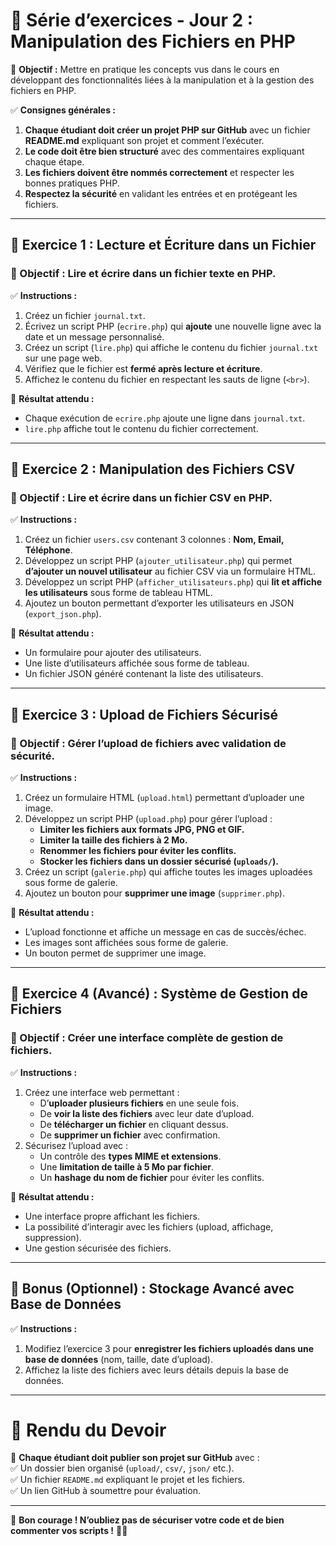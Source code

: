 # **📌 Série d’exercices - Jour 2 : Manipulation des Fichiers en PHP**  
🚀 **Objectif :** Mettre en pratique les concepts vus dans le cours en développant des fonctionnalités liées à la manipulation et à la gestion des fichiers en PHP.  

✅ **Consignes générales :**  
1. **Chaque étudiant doit créer un projet PHP sur GitHub** avec un fichier **README.md** expliquant son projet et comment l’exécuter.  
2. **Le code doit être bien structuré** avec des commentaires expliquant chaque étape.  
3. **Les fichiers doivent être nommés correctement** et respecter les bonnes pratiques PHP.  
4. **Respectez la sécurité** en validant les entrées et en protégeant les fichiers.  

---

## **📝 Exercice 1 : Lecture et Écriture dans un Fichier**
### **🎯 Objectif :** Lire et écrire dans un fichier texte en PHP.  

✅ **Instructions :**  
1. Créez un fichier `journal.txt`.  
2. Écrivez un script PHP (`ecrire.php`) qui **ajoute** une nouvelle ligne avec la date et un message personnalisé.  
3. Créez un script (`lire.php`) qui affiche le contenu du fichier `journal.txt` sur une page web.  
4. Vérifiez que le fichier est **fermé après lecture et écriture**.  
5. Affichez le contenu du fichier en respectant les sauts de ligne (`<br>`).  

🔹 **Résultat attendu :**  
- Chaque exécution de `ecrire.php` ajoute une ligne dans `journal.txt`.  
- `lire.php` affiche tout le contenu du fichier correctement.  

---

## **📝 Exercice 2 : Manipulation des Fichiers CSV**
### **🎯 Objectif :** Lire et écrire dans un fichier CSV en PHP.  

✅ **Instructions :**  
1. Créez un fichier `users.csv` contenant 3 colonnes : **Nom, Email, Téléphone**.  
2. Développez un script PHP (`ajouter_utilisateur.php`) qui permet **d’ajouter un nouvel utilisateur** au fichier CSV via un formulaire HTML.  
3. Développez un script PHP (`afficher_utilisateurs.php`) qui **lit et affiche les utilisateurs** sous forme de tableau HTML.  
4. Ajoutez un bouton permettant d’exporter les utilisateurs en JSON (`export_json.php`).  

🔹 **Résultat attendu :**  
- Un formulaire pour ajouter des utilisateurs.  
- Une liste d’utilisateurs affichée sous forme de tableau.  
- Un fichier JSON généré contenant la liste des utilisateurs.  

---

## **📝 Exercice 3 : Upload de Fichiers Sécurisé**
### **🎯 Objectif :** Gérer l’upload de fichiers avec validation de sécurité.  

✅ **Instructions :**  
1. Créez un formulaire HTML (`upload.html`) permettant d’uploader une image.  
2. Développez un script PHP (`upload.php`) pour gérer l’upload :  
   - **Limiter les fichiers aux formats JPG, PNG et GIF.**  
   - **Limiter la taille des fichiers à 2 Mo.**  
   - **Renommer les fichiers pour éviter les conflits.**  
   - **Stocker les fichiers dans un dossier sécurisé (`uploads/`).**  
3. Créez un script (`galerie.php`) qui affiche toutes les images uploadées sous forme de galerie.  
4. Ajoutez un bouton pour **supprimer une image** (`supprimer.php`).  

🔹 **Résultat attendu :**  
- L’upload fonctionne et affiche un message en cas de succès/échec.  
- Les images sont affichées sous forme de galerie.  
- Un bouton permet de supprimer une image.  

---

## **📝 Exercice 4 (Avancé) : Système de Gestion de Fichiers**
### **🎯 Objectif :** Créer une interface complète de gestion de fichiers.  

✅ **Instructions :**  
1. Créez une interface web permettant :  
   - D’**uploader plusieurs fichiers** en une seule fois.  
   - De **voir la liste des fichiers** avec leur date d’upload.  
   - De **télécharger un fichier** en cliquant dessus.  
   - De **supprimer un fichier** avec confirmation.  
2. Sécurisez l’upload avec :  
   - Un contrôle des **types MIME et extensions**.  
   - Une **limitation de taille à 5 Mo par fichier**.  
   - Un **hashage du nom de fichier** pour éviter les conflits.  

🔹 **Résultat attendu :**  
- Une interface propre affichant les fichiers.  
- La possibilité d’interagir avec les fichiers (upload, affichage, suppression).  
- Une gestion sécurisée des fichiers.  

---

## **🎯 Bonus (Optionnel) : Stockage Avancé avec Base de Données**
✅ **Instructions :**  
1. Modifiez l’exercice 3 pour **enregistrer les fichiers uploadés dans une base de données** (nom, taille, date d’upload).  
2. Affichez la liste des fichiers avec leurs détails depuis la base de données.  

---

# **📌 Rendu du Devoir**  
📢 **Chaque étudiant doit publier son projet sur GitHub** avec :  
✅ Un dossier bien organisé (`upload/`, `csv/`, `json/` etc.).  
✅ Un fichier `README.md` expliquant le projet et les fichiers.  
✅ Un lien GitHub à soumettre pour évaluation.  

---

🚀 **Bon courage ! N’oubliez pas de sécuriser votre code et de bien commenter vos scripts !** 🎯🔥